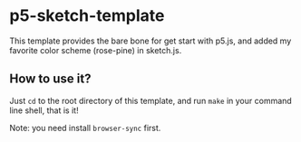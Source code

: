 # p5-sketch-template
This template provides the bare bone for get start with p5.js, and added my
favorite color scheme (rose-pine) in sketch.js.

## How to use it?
Just `cd` to the root directory of this template, and run `make` in your command
line shell, that is it!

Note: you need install `browser-sync` first.
